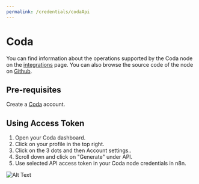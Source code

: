 ```yaml
---
permalink: /credentials/codaApi
---
```



# Coda
You can find information about the operations supported by the Coda node on the [integrations](https://n8n.io/integrations/n8n-nodes-base.coda) page. You can also browse the source code of the node on [Github](https://github.com/n8n-io/n8n/tree/master/packages/nodes-base/nodes/Coda).

## Pre-requisites

Create a [Coda](https://www.coda.com/) account.

## Using Access Token

1. Open your Coda dashboard.
2. Click on your profile in the top right.
3. Click on the 3 dots and then Account settings..
4. Scroll down and click on "Generate" under API.
5. Use selected API access token in your Coda node credentials in n8n.


![Alt Text](https://i.imgur.com/zyGV9ME.gif)



